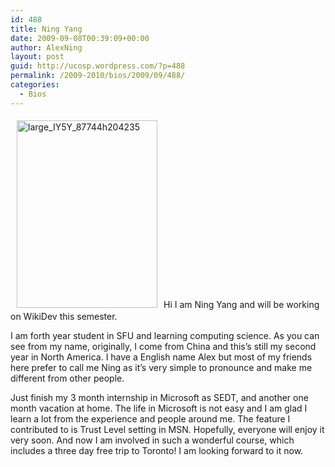 ```yaml
---
id: 488
title: Ning Yang
date: 2009-09-08T00:39:09+00:00
author: AlexNing
layout: post
guid: http://ucosp.wordpress.com/?p=488
permalink: /2009-2010/bios/2009/09/488/
categories:
  - Bios
---
```

<img class="alignleft size-medium wp-image-490" style="margin:5px 10px;" title="large_IY5Y_87744h204235" src="http://ucosp.files.wordpress.com/2009/09/large_iy5y_87744h2042351.jpg?w=225" alt="large_IY5Y_87744h204235" width="225" height="300" srcset="http://ucosp.ca/wp-content/uploads/2009/09/large_iy5y_87744h2042351.jpg 600w, http://ucosp.ca/wp-content/uploads/2009/09/large_iy5y_87744h2042351-225x300.jpg 225w" sizes="(max-width: 225px) 100vw, 225px" />Hi I am Ning Yang and will be working on WikiDev this semester.

I am forth year student in SFU and learning computing science. As you can see from my name, originally, I come from China and this&#8217;s still my second year in North America. I have a English name Alex but most of my friends here prefer to call me Ning as it&#8217;s very simple to pronounce and make me different from other people.

Just finish my 3 month internship in Microsoft as SEDT, and another one month vacation at home. The life in Microsoft is not easy and I am glad I learn a lot from the experience and people around me. The feature I contributed to is Trust Level setting in MSN. Hopefully, everyone will enjoy it very soon. And now I am involved in such a wonderful course, which includes a three day free trip to Toronto! I am looking forward to it now.